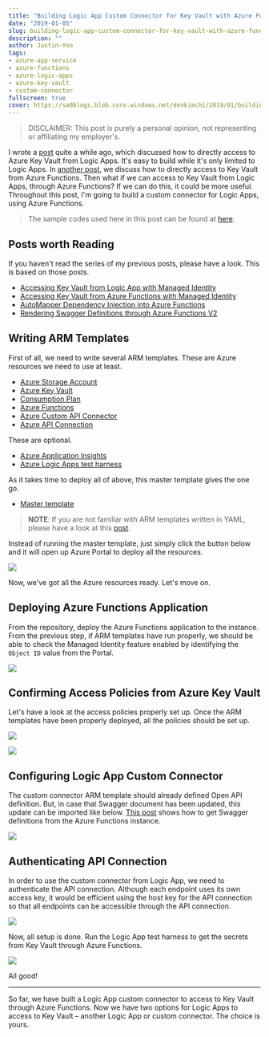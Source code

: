 ```yaml
---
title: "Building Logic App Custom Connector for Key Vault with Azure Functions V2"
date: "2019-01-05"
slug: building-logic-app-custom-connector-for-key-vault-with-azure-functions-v2
description: ""
author: Justin-Yoo
tags:
- azure-app-service
- azure-functions
- azure-logic-apps
- azure-key-vault
- custom-connector
fullscreen: true
cover: https://sa0blogs.blob.core.windows.net/devkimchi/2019/01/building-logic-app-custom-connector-for-key-vault-00.png
---
```


> DISCLAIMER: This post is purely a personal opinion, not representing or affiliating my employer's.

I wrote a [post](https://devkimchi.com/2018/10/24/accessing-key-vault-from-logic-apps-with-managed-identity/) quite a while ago, which discussed how to directly access to Azure Key Vault from Logic Apps. It's easy to build while it's only limited to Logic Apps. In [another post](https://devkimchi.com/2019/01/03/accessing-key-vault-from-azure-functions-with-managed-identity/), we discuss how to directly access to Key Vault from Azure Functions. Then what if we can access to Key Vault from Logic Apps, through Azure Functions? If we can do this, it could be more useful. Throughout this post, I'm going to build a custom connector for Logic Apps, using Azure Functions.

> The sample codes used here in this post can be found at [here](https://github.com/aliencube/Key-Vault-Connector-for-Logic-Apps).

## Posts worth Reading

If you haven't read the series of my previous posts, please have a look. This is based on those posts.

- [Accessing Key Vault from Logic App with Managed Identity](https://devkimchi.com/2018/10/24/accessing-key-vault-from-logic-apps-with-managed-identity/)
- [Accessing Key Vault from Azure Functions with Managed Identity](https://devkimchi.com/2019/01/03/accessing-key-vault-from-azure-functions-with-managed-identity/)
- [AutoMapper Dependency Injection into Azure Functions](https://devkimchi.com/2019/01/02/automapper-di-into-azure-functions/)
- [Rendering Swagger Definitions through Azure Functions V2](https://devkimchi.com/2019/01/04/rendering-swagger-definitions-through-azure-functions-v2/)

## Writing ARM Templates

First of all, we need to write several ARM templates. These are Azure resources we need to use at least.

- [Azure Storage Account](https://github.com/aliencube/Key-Vault-Connector-for-Logic-Apps/blob/dev/src/KeyVaultConnector.Resources/StorageAccount.yaml)
- [Azure Key Vault](https://github.com/aliencube/Key-Vault-Connector-for-Logic-Apps/blob/dev/src/KeyVaultConnector.Resources/KeyVault.yaml)
- [Consumption Plan](https://github.com/aliencube/Key-Vault-Connector-for-Logic-Apps/blob/dev/src/KeyVaultConnector.Resources/ConsumptionPlan.yaml)
- [Azure Functions](https://github.com/aliencube/Key-Vault-Connector-for-Logic-Apps/blob/dev/src/KeyVaultConnector.Resources/FunctionApp.yaml)
- [Azure Custom API Connector](https://github.com/aliencube/Key-Vault-Connector-for-Logic-Apps/blob/dev/src/KeyVaultConnector.Resources/CustomApi-KeyVault.yaml)
- [Azure API Connection](https://github.com/aliencube/Key-Vault-Connector-for-Logic-Apps/blob/dev/src/KeyVaultConnector.Resources/ApiConnection-KeyVault.yaml)

These are optional.

- [Azure Application Insights](https://github.com/aliencube/Key-Vault-Connector-for-Logic-Apps/blob/dev/src/KeyVaultConnector.Resources/ApplicationInsights.yaml)
- [Azure Logic Apps test harness](https://github.com/aliencube/Key-Vault-Connector-for-Logic-Apps/blob/dev/src/KeyVaultConnector.Resources/LogicApp.yaml)

As it takes time to deploy all of above, this master template gives the one go.

- [Master template](https://github.com/aliencube/Key-Vault-Connector-for-Logic-Apps/blob/dev/azuredeploy.yaml)

> **NOTE**: If you are not familiar with ARM templates written in YAML, please have a look at this [post](https://devkimchi.com/2018/08/07/writing-arm-templates-in-yaml/).

Instead of running the master template, just simply click the button below and it will open up Azure Portal to deploy all the resources.

[![](https://camo.githubusercontent.com/8305b5cc13691600fbda2c857999c4153bee5e43/68747470733a2f2f617a7572656465706c6f792e6e65742f6465706c6f79627574746f6e2e706e67)](https://portal.azure.com/#create/Microsoft.Template/uri/https%3A%2F%2Fraw.githubusercontent.com%2Faliencube%2FKey-Vault-Connector-for-Logic-Apps%2Fmaster%2Fazuredeploy.json)

Now, we've got all the Azure resources ready. Let's move on.

## Deploying Azure Functions Application

From the repository, deploy the Azure Functions application to the instance. From the previous step, if ARM templates have run properly, we should be able to check the Managed Identity feature enabled by identifying the `Object ID` value from the Portal.

![](https://sa0blogs.blob.core.windows.net/devkimchi/2019/01/building-logic-app-custom-connector-for-key-vault-01.png)

## Confirming Access Policies from Azure Key Vault

Let's have a look at the access policies properly set up. Once the ARM templates have been properly deployed, all the policies should be set up.

![](https://sa0blogs.blob.core.windows.net/devkimchi/2019/01/building-logic-app-custom-connector-for-key-vault-02.png)

![](https://sa0blogs.blob.core.windows.net/devkimchi/2019/01/building-logic-app-custom-connector-for-key-vault-03.png)

## Configuring Logic App Custom Connector

The custom connector ARM template should already defined Open API definition. But, in case that Swagger document has been updated, this update can be imported like below. [This post](https://devkimchi.com/2019/01/04/rendering-swagger-definitions-through-azure-functions-v2/) shows how to get Swagger definitions from the Azure Functions instance.

![](https://sa0blogs.blob.core.windows.net/devkimchi/2019/01/building-logic-app-custom-connector-for-key-vault-04.png)

## Authenticating API Connection

In order to use the custom connector from Logic App, we need to authenticate the API connection. Although each endpoint uses its own access key, it would be efficient using the host key for the API connection so that all endpoints can be accessible through the API connection.

![](https://sa0blogs.blob.core.windows.net/devkimchi/2019/01/building-logic-app-custom-connector-for-key-vault-05.png)

Now, all setup is done. Run the Logic App test harness to get the secrets from Key Vault through Azure Functions.

![](https://sa0blogs.blob.core.windows.net/devkimchi/2019/01/building-logic-app-custom-connector-for-key-vault-06.png)

All good!

* * *

So far, we have built a Logic App custom connector to access to Key Vault through Azure Functions. Now we have two options for Logic Apps to access to Key Vault – another Logic App or custom connector. The choice is yours.
